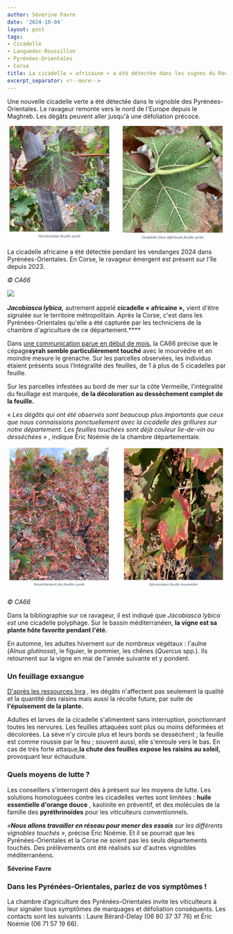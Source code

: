 ```yaml
---
author: Séverine Favre
date: '2024-10-04'
layout: post
tags:
- Cicadelle
- Languedoc-Roussillon
- Pyrénées-Orientales
- Corse
title: La cicadelle « africaine » a été détectée dans les vignes du Roussillon
excerpt_separator: <!--more-->
---
```


Une nouvelle cicadelle verte a été détectée dans le vignoble des Pyrénées-Orientales. Le ravageur remonte vers le nord de l'Europe depuis le Maghreb. Les dégâts peuvent aller jusqu'à une défoliation précoce.

![](/assets/a4546fb446b7fafd06f03b433108d8db.jpg)
<!--more-->

La cicadelle africaine a été détectée pendant les vendanges 2024 dans Pyrénées-Orientales. En Corse, le ravageur émergent est présent sur l'île depuis 2023.

_© CA66_

![](/css/img/logos-categorie/logos-mini/grey/img-viti-grey.svg)

**_Jacobiasca lybica,_** autrement appelé **cicadelle « africaine »,** vient d'être signalée sur le territoire métropolitain. Après la Corse, c'est dans les Pyrénées-Orientales qu'elle a été capturée par les techniciens de la chambre d'agriculture de ce département.****

Dans [une communication parue en début de mois](https://po.chambre-agriculture.fr/actualites/detail-de-lactualite/actualites/detection-dune-nouvelle-cicadelle-jacobiasca-lybica-sur-le-vignoble-de-la-cote-vermeille/), la CA66 précise que le cépage**syrah semble particulièrement touché** avec le mourvèdre et en moindre mesure le grenache. Sur les parcelles observées, les individus étaient présents sous l’intégralité des feuilles, de 1 à plus de 5 cicadelles par feuille. 

Sur les parcelles infestées au bord de mer sur la côte Vermeille, l’intégralité du feuillage est marquée, **de la décoloration au dessèchement complet de la feuille.**

«  _Les dégâts qui ont été observés sont beaucoup plus importants que ceux que nous connaissions ponctuellement avec la cicadelle des grillures sur notre département. Les feuilles touchées sont déjà couleur lie-de-vin ou desséchées »_ , indique Éric Noémie de la chambre départementale.

![](/assets/afde27517bd8649f00a4f3e88e2025b6.png)

_© CA66_

Dans la bibliographie sur ce ravageur, il est indiqué que  _Jacobiasca lybica est_ une cicadelle polyphage. Sur le bassin méditerranéen, **la vigne est sa plante hôte favorite pendant l'été.**

En automne, les adultes hivernent sur de nombreux végétaux : l'aulne (_Alnus glutinosa_), le figuier, le pommier, les chênes (_Quercus_ spp.). Ils retournent sur la vigne en mai de l'année suivante et y pondent.

### Un feuillage exsangue

[D'après les ressources Inra](https://ephytia.inra.fr/fr/C/16482/Hypp-encyclopedie-en-protection-des-plantes-Caracteristiques-du-ravageur-et-de-ses-degats) _,_ les dégâts n'affectent pas seulement la qualité et la quantité des raisins mais aussi la récolte future, par suite de **l'épuisement de la plante.**

Adultes et larves de la cicadelle s'alimentent sans interruption, ponctionnant toutes les nervures. Les feuilles attaquées sont plus ou moins déformées et décolorées. La sève n'y circule plus et leurs bords se dessèchent ; la feuille est comme roussie par le feu ; souvent aussi, elle s'enroule vers le bas. En cas de très forte attaque,**la chute des feuilles expose les raisins au soleil,** provoquant leur échaudure.

### Quels moyens de lutte ?

Les conseillers s'interrogent dès à présent sur les moyens de lutte. Les solutions homologuées contre les cicadelles vertes sont limitées : **huile essentielle d'orange douce** , kaolinite en préventif, et des molécules de la famille des **pyréthrinoïdes** pour les viticulteurs conventionnels. 

_«**Nous allons travailler en réseau pour mener des essais** sur les différents vignobles touchés »_, précise Éric Noémie. Et il se pourrait que les Pyrénées-Orientales et la Corse ne soient pas les seuls départements touchés. Des prélèvements ont été réalisés sur d'autres vignobles méditerranéens.

**Séverine Favre**

### Dans les Pyrénées-Orientales, parlez de vos symptômes !

La chambre d’agriculture des Pyrénées-Orientales invite les viticulteurs à leur signaler tous symptômes de marquages et défoliation conséquents. Les contacts sont les suivants : Laure Bérard-Delay (06 80 37 37 76) et Éric Noémie (06 71 57 19 66).